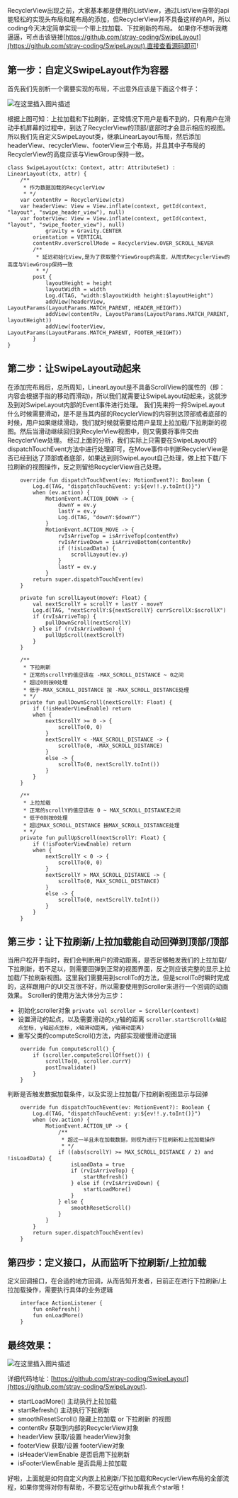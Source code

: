 RecyclerView出现之前，大家基本都是使用的ListView，通过ListView自带的api能轻松的实现头布局和尾布局的添加，但RecyclerView并不具备这样的API，所以coding今天决定简单实现一个带上拉加载、下拉刷新的布局。
如果你不想听我瞎逼逼，可点击该链接[https://github.com/stray-coding/SwipeLayout](https://github.com/stray-coding/SwipeLayout).直接查看源码即可!

## 第一步：自定义SwipeLayout作为容器
首先我们先剖析一个需要实现的布局，不出意外应该是下面这个样子：

![在这里插入图片描述](https://img-blog.csdnimg.cn/20200918165540514.png?x-oss-process=image/watermark,type_ZmFuZ3poZW5naGVpdGk,shadow_10,text_aHR0cHM6Ly9ibG9nLmNzZG4ubmV0L3FxXzM2Mzc4ODM2,size_16,color_FFFFFF,t_70#pic_center)

根据上图可知：上拉加载和下拉刷新，正常情况下用户是看不到的，只有用户在滑动手机屏幕的过程中，到达了RecyclerView的顶部/底部时才会显示相应的视图。所以我们先自定义SwipeLayout类，继承LinearLayout布局，然后添加headerView、recyclerView、footerView三个布局，并且其中子布局的RecyclerView的高度应该与ViewGroup保持一致。
```
class SwipeLayout(ctx: Context, attr: AttributeSet) : LinearLayout(ctx, attr) {
    /**
     * 作为数据加载的RecyclerView
     * */
    var contentRv = RecyclerView(ctx)		
    var headerView: View = View.inflate(context, getId(context, "layout", "swipe_header_view"), null)
    var footerView: View = View.inflate(context, getId(context, "layout", "swipe_footer_view"), null)
            gravity = Gravity.CENTER
        orientation = VERTICAL
        contentRv.overScrollMode = RecyclerView.OVER_SCROLL_NEVER
        /**
         * 延迟初始化View,是为了获取整个ViewGroup的高度，从而式RecyclerView的高度与ViewGroup保持一致
         * */
        post {
            layoutHeight = height
            layoutWidth = width
            Log.d(TAG, "width:$layoutWidth height:$layoutHeight")
            addView(headerView, LayoutParams(LayoutParams.MATCH_PARENT, HEADER_HEIGHT))
            addView(contentRv, LayoutParams(LayoutParams.MATCH_PARENT, layoutHeight))
            addView(footerView, LayoutParams(LayoutParams.MATCH_PARENT, FOOTER_HEIGHT))
        }
}
```
## 第二步：让SwipeLayout动起来
在添加完布局后，总所周知，LinearLayout是不具备ScrollView的属性的（即：内容会根据手指的移动而滑动)，所以我们就需要让SwipeLayout动起来，这就涉及到对SwipeLayout内部的Event事件进行处理。
我们先来捋一捋SwipeLayout什么时候需要滑动，是不是当其内部的RecyclerView的内容到达顶部或者底部的时候，用户如果继续滑动，我们就时候就需要给用户呈现上拉加载/下拉刷新的视图。然后当滑动继续回归到RecylerView视图中，则又需要将事件交由RecyclerView处理。
经过上面的分析，我们实际上只需要在SwipeLayout的dispatchTouchEvent方法中进行处理即可，在Move事件中判断RecyclerView是否已经到达了顶部或者底部，如果达到则SwipeLayout自己处理，做上拉下载/下拉刷新的视图操作，反之则留给RecyclerView自己处理。
```
    override fun dispatchTouchEvent(ev: MotionEvent?): Boolean {
        Log.d(TAG, "dispatchTouchEvent: y:${ev!!.y.toInt()}")
        when (ev.action) {
            MotionEvent.ACTION_DOWN -> {
                downY = ev.y
                lastY = ev.y
                Log.d(TAG, "downY:$downY")
            }
            MotionEvent.ACTION_MOVE -> {
                rvIsArriveTop = isArriveTop(contentRv)
                rvIsArriveDown = isArriveBottom(contentRv)
                if (!isLoadData) {
                    scrollLayout(ev.y)
                }
                lastY = ev.y
            }
        return super.dispatchTouchEvent(ev)
    }
    
    private fun scrollLayout(moveY: Float) {
        val nextScrollY = scrollY + lastY - moveY
        Log.d(TAG, "nextScrollY:${nextScrollY} currScrollX:$scrollX")
        if (rvIsArriveTop) {
            pullDownScroll(nextScrollY)
        } else if (rvIsArriveDown) {
            pullUpScroll(nextScrollY)
        }
    }
    
    /**
     * 下拉刷新
     * 正常的scrollY的值应该在 -MAX_SCROLL_DISTANCE ~ 0之间
     * 超过0则按0处理
     * 低于-MAX_SCROLL_DISTANCE 按 -MAX_SCROLL_DISTANCE处理
     * */
    private fun pullDownScroll(nextScrollY: Float) {
        if (!isHeaderViewEnable) return
        when {
            nextScrollY >= 0 -> {
                scrollTo(0, 0)
            }
            nextScrollY < -MAX_SCROLL_DISTANCE -> {
                scrollTo(0, -MAX_SCROLL_DISTANCE)
            }
            else -> {
                scrollTo(0, nextScrollY.toInt())
            }
        }
    }

    /**
     * 上拉加载
     * 正常的scrollY的值应该在 0 ~ MAX_SCROLL_DISTANCE之间
     * 低于0则按0处理
     * 超过MAX_SCROLL_DISTANCE 按MAX_SCROLL_DISTANCE处理
     * */
    private fun pullUpScroll(nextScrollY: Float) {
        if (!isFooterViewEnable) return
        when {
            nextScrollY < 0 -> {
                scrollTo(0, 0)
            }
            nextScrollY > MAX_SCROLL_DISTANCE -> {
                scrollTo(0, MAX_SCROLL_DISTANCE)
            }
            else -> {
                scrollTo(0, nextScrollY.toInt())
            }
        }
    }    
```
## 第三步：让下拉刷新/上拉加载能自动回弹到顶部/顶部
当用户松开手指时，我们会判断用户的滑动距离，是否足够触发我们的上拉加载/下拉刷新，若不足以，则需要回弹到正常的视图界面，反之则应该完整的显示上拉加载/下拉刷新视图。这里我们需要用到scrollTo的方法，但是scrollTo时瞬时完成的，这样跟用户的UI交互很不好，所以需要使用到Scroller来进行一个回调的动画效果。
Scroller的使用方法大体分为三步：
* 初始化scroller对象 ```private val scroller = Scroller(context)```
* 设置滑动的起点，以及需要滑动的x,y轴的距离 ```scroller.startScroll(x轴起点坐标, y轴起点坐标, x轴滑动距离, y轴滑动距离)```
* 重写父类的computeScroll()方法，内部实现缓慢滑动逻辑 
```
    override fun computeScroll() {
        if (scroller.computeScrollOffset()) {
            scrollTo(0, scroller.currY)
            postInvalidate()
        }
    }
```
判断是否触发数据加载条件，以及实现上拉加载/下拉刷新视图显示与回弹
```
	override fun dispatchTouchEvent(ev: MotionEvent?): Boolean {
        Log.d(TAG, "dispatchTouchEvent: y:${ev!!.y.toInt()}")
        when (ev.action) {
            MotionEvent.ACTION_UP -> {
                /**
                 * 超过一半且未在加载数据，则视为进行下拉刷新和上拉加载操作
                 * */
                if ((abs(scrollY) >= MAX_SCROLL_DISTANCE / 2) and !isLoadData) {
                    isLoadData = true
                    if (rvIsArriveTop) {
                        startRefresh()
                    } else if (rvIsArriveDown) {
                        startLoadMore()
                    }
                } else {
                    smoothResetScroll()
                }
            }
        }
        return super.dispatchTouchEvent(ev)
    }
```
## 第四步：定义接口，从而监听下拉刷新/上拉加载
定义回调接口，在合适的地方回调，从而告知开发者，目前正在进行下拉刷新/上拉加载操作，需要执行具体的业务逻辑
```
    interface ActionListener {
        fun onRefresh()
        fun onLoadMore()
    }
```
## 最终效果：
![在这里插入图片描述](https://img-blog.csdnimg.cn/20200918173055647.gif#pic_center)

详细代码地址：[https://github.com/stray-coding/SwipeLayout](https://github.com/stray-coding/SwipeLayout).
 * startLoadMore() 主动执行上拉加载
 * startRefresh() 主动执行下拉刷新
 * smoothResetScroll() 隐藏上拉加载 or 下拉刷新 的视图
 * contentRv 获取到内部的RecyclerView对象
 * headerView 获取/设置 headerView对象
 * footerView 获取/设置 footerView对象
 * isHeaderViewEnable 是否启用下拉刷新
 * isFooterViewEnable 是否启用上拉加载
 
好啦，上面就是如何自定义内嵌上拉刷新/下拉加载和RecyclerView布局的全部流程，如果你觉得对你有帮助，不要忘记在github帮我点个star哦！

